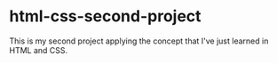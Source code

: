 # html-css-second-project
This is my second project applying the concept that I've just learned in HTML and CSS.
